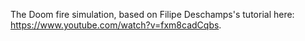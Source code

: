 The Doom fire simulation, based on Filipe Deschamps's tutorial here: https://www.youtube.com/watch?v=fxm8cadCqbs.
